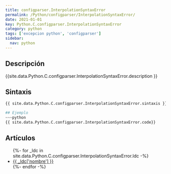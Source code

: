 ```yaml
---
title: configparser.InterpolationSyntaxError
permalink: /Python/configparser/InterpolationSyntaxError/
date: 2021-01-01
key: Python.C.configparser.InterpolationSyntaxError
category: python
tags: ['excepcion python', 'configparser']
sidebar: 
  nav: python
---
```


## Descripción
{{site.data.Python.C.configparser.InterpolationSyntaxError.description }}

## Sintaxis
~~~python
{{ site.data.Python.C.configparser.InterpolationSyntaxError.sintaxis }}~~~

## Ejemplo
~~~python
{{ site.data.Python.C.configparser.InterpolationSyntaxError.code}}
~~~

## Artículos
<ul>
{%- for _ldc in site.data.Python.C.configparser.InterpolationSyntaxError.ldc -%}
   <li>
       <a href="{{_ldc['url'] }}">{{ _ldc['nombre'] }}</a>
   </li>
{%- endfor -%}
</ul>
